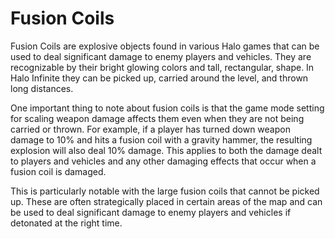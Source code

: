 # Fusion Coils

Fusion Coils are explosive objects found in various Halo games that can be used to deal significant damage to enemy players and vehicles. They are recognizable by their bright glowing colors and tall, rectangular, shape. In Halo Infinite they can be picked up, carried around the level, and thrown long distances.

One important thing to note about fusion coils is that the game mode setting for scaling weapon damage affects them even when they are not being carried or thrown. For example, if a player has turned down weapon damage to 10% and hits a fusion coil with a gravity hammer, the resulting explosion will also deal 10% damage. This applies to both the damage dealt to players and vehicles and any other damaging effects that occur when a fusion coil is damaged.

This is particularly notable with the large fusion coils that cannot be picked up. These are often strategically placed in certain areas of the map and can be used to deal significant damage to enemy players and vehicles if detonated at the right time.